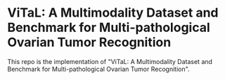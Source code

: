 # ViTaL: A Multimodality Dataset and Benchmark for Multi-pathological Ovarian Tumor Recognition
This repo is the implementation of "ViTaL: A Multimodality Dataset and Benchmark for Multi-pathological Ovarian Tumor Recognition".
